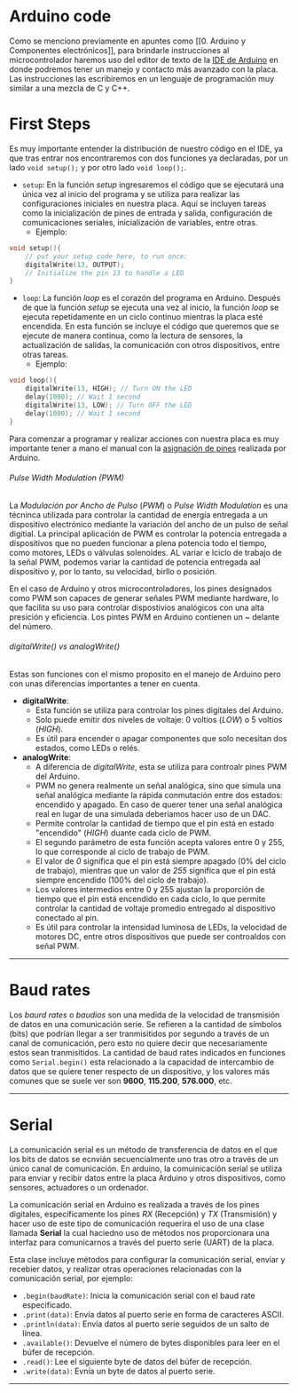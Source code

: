 # Arduino code

Como se menciono previamente en apuntes como [[0. Arduino y Componentes electrónicos]], para brindarle instrucciones al microcontrolador haremos uso del editor de texto de la [IDE de Arduino](https://www.arduino.cc/en/software) en donde podremos tener un manejo y contacto más avanzado con la placa. Las instrucciones las escribiremos en un lenguaje de programación muy similar a una mezcla de C y C++.
# First Steps

Es muy importante entender la distribución de nuestro código en el IDE, ya que tras entrar nos encontraremos con dos funciones ya declaradas, por un lado `void setup();` y por otro lado `void loop();`. 

- `setup`: En la función *setup* ingresaremos el código que se ejecutará una única vez al inicio del programa y se utiliza para realizar las configuraciones iniciales en nuestra placa. Aquí se incluyen tareas como la inicialización de pines de entrada y salida, configuración de comunicaciones seriales, inicialización de variables, entre otras.
	- Ejemplo: 
```C
void setup(){
	// put your setup code here, to run once:
	digitalWrite(13, OUTPUT);
	// Initialize the pin 13 to handle a LED
}
```
- `loop`: La función *loop* es el corazón del programa en Arduino. Después de que la función *setup* se ejecuta una vez al inicio, la función *loop* se ejecuta repetidamente en un ciclo continuo mientras la placa esté encendida. En esta función se incluye el código que queremos que se ejecute de manera continua, como la lectura de sensores, la actualización de salidas, la comunicación con otros dispositivos, entre otras tareas.
	- Ejemplo:
```C
void loop(){
	digitalWrite(13, HIGH); // Turn ON the LED
	delay(1000); // Wait 1 second
	digitalWrite(13, LOW); // Turn OFF the LED
	delay(1000); // Wait 1 second
}
```

Para comenzar a programar y realizar acciones con nuestra placa es muy importante tener a mano el manual con la [asignación de pines](https://docs.arduino.cc/resources/pinouts/A000066-full-pinout.pdf) realizada por Arduino.
###### Pulse Width Modulation (PWM)

La *Modulación por Ancho de Pulso* (*PWM*) o *Pulse Width Modulation* es una técninca utilizada para controlar la cantidad de energía entregada a un dispositivo electrónico mediante la variación del ancho de un pulso de señal digitial. La principal aplicación de PWM es controlar la potencia entregada a dispositivos que no pueden funcionar a plena potencia todo el tiempo, como motores, LEDs o válvulas solenoides. AL variar e lciclo de trabajo de la señal PWM, podemos variar la cantidad de potencia entregada aal dispositivo y, por lo tanto, su velocidad, birllo o posición.

En el caso de Arduino y otros microcontroladores, los pines designados como PWM son capaces de generar señales PWM mediante hardware, lo que facilita su uso para controlar dispostivios analógicos con una alta presición y eficiencia. Los pintes PWM en Arduino contienen un ~ delante del número.
###### digitalWrite() vs analogWrite()

Estas son funciones con el mismo proposito en el manejo de Arduino pero con unas diferencias importantes a tener en cuenta.

- **digitalWrite**: 
	- Esta función se utiliza para controlar los pines digitales del Arduino.
	- Solo puede emitir dos niveles de voltaje: 0 voltios (*LOW*) o 5 voltios (*HIGH*).
	- Es útil para encender o apagar componentes que solo necesitan dos estados, como LEDs o relés.
- **analogWrite**:
	- A diferencia de *digitalWrite*, esta se utiliza para controalr pines PWM del Arduino.
	- PWM no genera realmente un señal analógica, sino que simula una señal analógica mediante la rápida conmutación entre dos estados: encendido y apagado. En caso de querer tener una señal analógica real en lugar de una simulada deberiamos hacer uso de un DAC.
	- Permite controlar la cantidad de tiempo que el pin está en estado "encendido" (*HIGH*) duante cada ciclo de PWM.
	- El segundo parámetro de esta función acepta valores entre 0 y 255, lo que corresponde al ciclo de trabajo de PWM.
	- El valor de *0* significa que el pin está siempre apagado (0% del ciclo de trabajo), mientras que un valor de *255* significa que el pin está siempre encendido (100% del ciclo de trabajo).
	- Los valores intermedios entre 0 y 255 ajustan la proporción de tiempo que el pin está encendido en cada ciclo, lo que permite controlar la cantidad de voltaje promedio entregado al dispositivo conectado al pin.
	- Es útil para controlar la intensidad luminosa de LEDs, la velocidad de motores DC, entre otros dispositivos que puede ser controaldos con señal PWM.

-----
# Baud rates

Los *baurd rates* o *baudios* son una medida de la velocidad de transmisión de datos en una comunicación serie. Se refieren a la cantidad de símbolos (bits) que podrían llegar a ser tranmisitidos por segundo a través de un canal de comunicación, pero esto no quiere decir que necesariamente estos sean tranmisitidos.
La cantidad de baud rates indicados en funciones como `Serial.begin()` esta relacionado a la capacidad de intercambio de datos que se quiere tener respecto de un dispositivo, y los valores más comunes que se suele ver son **9600**, **115.200**, **576.000**, etc.

---
# Serial

La comunicación serial es un método de transferencia de datos en el que los bits de datos se ecnvián secuencialmente uno tras otro a través de un único canal de comunicación. En arduino, la comuinicación serial se utiliza para enviar y recibir datos entre la placa Arduino y otros dispositivos, como sensores, actuadores o un ordenador.

La comunicación serial en Arduino es realizada a través de los pines digitales, específicamente los pines *RX* (Recepción) y *TX* (Transmisión) y hacer uso de este tipo de comunicación requerira el uso de una clase llamada **Serial** la cual haciedno uso de métodos nos proporcionara una interfaz para comunicarnos a través del puerto serie (UART) de la placa. 

Esta clase incluye métodos para configurar la comunicación serial, enviar y recebier datos, y realizar otras operaciones relacionadas con la comunicación serial, por ejemplo:

- `.begin(baudRate)`: Inicia la comunicación serial con el baud rate especificado.
- `.print(data)`: Envía datos al puerto serie en forma de caracteres ASCII.
- `.println(data)`: Envía datos al puerto serie seguidos de un salto de línea.
- `.available()`: Devuelve el número de bytes disponibles para leer en el búfer de recepción.
- `.read()`: Lee el siguiente byte de datos del búfer de recepción.
- `.write(data)`: Evnía un byte de datos al puerto serie. 

---



